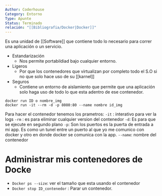 ```yaml
---
Author: Coderhouse
Category: Entorno
Type: Apunte
Status: Terminado
relación: "[[Bibliografia/Docker|Docker]]"
---
```

Es una unidad de [[Software]] que contiene todo lo necesario para correr una aplicación o un servicio.

- Estandarización 
	- Nos permite portabildiad bajo cualquier entorno.
- Ligeros
	- Por que los contenedores que virtualizan por completo todo el S.O si no que solo hace uso de su [[karnel]]
- Seguros
	- Contiene un entorno de aislamiento que permite que una aplicación solo haga uso de todo lo que esta adentro de ese contenedor. 

```docker
docker run ID o nombre_img
docker run -it --rm -d -p 8080:80 --name nombre id_img
```


Para hacer el contenedor tenemos los prametros:
`-it` : interativo para ver la logs
`-rm` : es para eliminar cualquier version del contenedor
`-d`:  Es para que se ejecute en segundo plano
`-p`: Son los puertos es la puerta de entrada a mi app. Es como un tunel entre un puerto al que yo me comunico con docker y otro en donde docker se comunica con la app.
`--name`: nombre del contenedor

# Administrar mis contenedores de Docke
- `Docker ps --size`: ver el tamaño que esta usando el contenedor
- `Docker stop ID_contenedor` : Parar un contenedor.
 



























